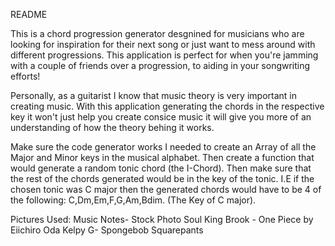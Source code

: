 README

This is a chord progression generator desgnined for musicians who are looking for inspiration for their next song or just want to mess around with different progressions. This application is perfect for when you're jamming with a couple of friends over a progression, to aiding in your songwriting efforts!

Personally, as a guitarist I know that music theory is very important in creating music. With this application generating the chords in the respective key it won't just help you create consice music it will give you more of an understanding of how the theory behing it works. 

Make sure the code generator works I needed to create an Array of all the Major and Minor keys in the musical alphabet. Then create a function that would generate a random tonic chord (the I-Chord). Then make sure that the rest of the chords generated would be in the key of the tonic. I.E if the chosen tonic was C major then the generated chords would have to be 4 of the following: C,Dm,Em,F,G,Am,Bdim. (The Key of C major).  

Pictures Used: 
Music Notes- Stock Photo
Soul King Brook - One Piece by Eiichiro Oda 
Kelpy G- Spongebob Squarepants 
